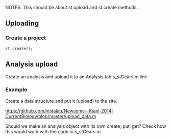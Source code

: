 
NOTES.  This should be about st.upload and st.create methods.

## Uploading

### Create a project

    st.create(); 

## Analysis upload

Create an analysis and upload it to an Analysis tab
s_stGears.m line

### Example

Create a data structure and put it (upload) to the site.

https://github.com/vistalab/Newsome--Kiani-2014-CurrentBiology/blob/master/upload_data.m

Should we make an analysis object with its own create, put, get? Check how this would work with the code in s_stGears.m




